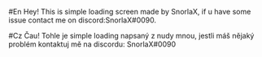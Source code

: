 #En Hey! This is simple loading screen made by SnorlaX, if u have some issue contact me on discord:SnorlaX#0090.

#Cz Čau! Tohle je simple loading napsaný z nudy mnou, jestli máš nějaký problém kontaktuj mě na discordu: SnorlaX#0090
